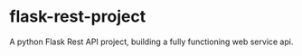 # flask-rest-project
A python Flask Rest API project, building a fully functioning web service api.
